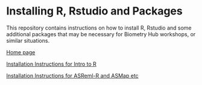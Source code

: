 # Installing R, Rstudio and Packages

This repository contains instructions on how to install R, Rstudio and some additional packages that may be necessary for Biometry Hub workshops, or similar situations.

[Home page](https://biometryhub.github.io/installing-r/)

[Installation Instructions for Intro to R](https://biometryhub.github.io/installing-r/installing-r.html)

[Installation Instructions for ASReml-R and ASMap etc](https://biometryhub.github.io/installing-r/installing-asreml.html)
